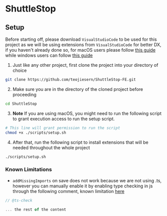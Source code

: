 # ShuttleStop

## Setup

Before starting off, please download `VisualStudioCode` to be used for this project as we will be using extensions from `VisualStudioCode` for better DX, if you haven't already done so, for macOS users please follow [this guide](https://code.visualstudio.com/docs/setup/mac) while windows users can follow [this guide](https://code.visualstudio.com/docs/setup/windows)

1. Just like any other project, first clone the project into your directory of choice

```sh
git clone https://github.com/teojiesern/ShuttleStop-FE.git
```

2. Make sure you are in the directory of the cloned project before proceeding

```sh
cd ShuttleStop
```

3. **Note** If you are using macOS, you might need to run the following script to grant execution access to run the setup script.

```sh
# This line will grant permission to run the script
chmod +x ./scripts/setup.sh
```

4. After that, run the following script to install extensions that will be needed throughout the whole project

```sh
./scripts/setup.sh
```

### Known Limitations

-   `addMissingImports` on save does not work because we are not using .ts, however you can manually enable it by enabling type checking in js through the following comment, known limitation [here](https://github.com/microsoft/vscode/issues/97925)

```ts
// @ts-check

... the rest of the content
```
